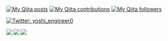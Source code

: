 [![My Qiita posts](https://qiita-badge.apiapi.app/s/Yoshipy/posts.svg)](http://qiita.com/Yoshipy) [![My Qiita contributions](https://qiita-badge.apiapi.app/s/Yoshipy/contributions.svg)](http://qiita.com/Yoshipy) [![My Qiita followers](https://qiita-badge.apiapi.app/s/Yoshipy/followers.svg)](http://qiita.com/Yoshipy)

<p>
  <a href="https://twitter.com/yoshi_engineer0" target="_blank">
    <img alt="Twitter: yoshi_engineer0" src="https://img.shields.io/twitter/follow/yoshi_engineer0.svg?style=social" />
  </a>
</p>

<a href="https://github.com/YoshiYoshiPro/github-readme-stats">
  <img align="left" src="https://github-readme-stats.vercel.app/api?username=YoshiYoshiPro&show_icons=true&theme=cobalt" />
</a>
<a href="https://github.com/YoshiYoshiPro/github-readme-stats">
  <img align="left" src="https://github-readme-stats.vercel.app/api/top-langs/?username=YoshiYoshiPro&theme=cobalt" />
</a>

<a href="https://github.com/YoshiYoshiPro" target="_blank">
  <img src="https://grass-graph.moshimo.works/images/YoshiYoshiPro.png?rotate=0">
</a>
